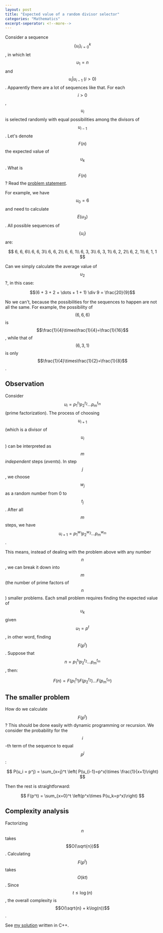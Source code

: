 ```yaml
---
layout: post
title: "Expected value of a random divisor selector"
categories: "Mathematics"
excerpt-seperator: <!--more-->
---
```


Consider a sequence $$\{u_i\}_{i=0}^k$$, in which let $$u_1 = n$$ and $$u_i \vert u_{i-1}\ (i > 0)$$. Apparently there are a lot of sequences like that. For each $$i > 0$$, $$u_i$$ is selected randomly with equal possibilities among the divisors of $$u_{i-1}$$. Let's denote $$F(n)$$ the expected value of $$u_k$$. What is $$F(n)$$? Read the [problem statement](https://codeforces.com/contest/1097/problem/D).

For example, we have $$u_0 = 6$$ and need to calculate $$E(u_3)$$. All possible sequences of $$\{u_i\}$$ are:

$$
6, 6, 6\\
6, 6, 3\\
6, 6, 2\\
6, 6, 1\\
6, 3, 3\\
6, 3, 1\\
6, 2, 2\\
6, 2, 1\\
6, 1, 1
$$

Can we simply calculate the average value of $$u_2$$?, in this case:

$$(6 + 3 + 2 + \dots + 1 + 1) \div 9 = \frac{20}{9}$$

No we can't, because the possibilities for the sequences to happen are not all the same. For example, the possibility of $$(6, 6, 6)$$ is $$\frac{1}{4}\times\frac{1}{4}=\frac{1}{16}$$, while that of $$(6, 3, 1)$$ is only $$\frac{1}{4}\times\frac{1}{2}=\frac{1}{8}$$.

<!--more-->

## Observation

Consider $$u_i = p_1^{t_1}p_2^{t_2}\dots p_m^{t_m}$$ (prime factorization). The process of choosing $$u_{i+1}$$ (which is a divisor of $$u_i$$) can be interpreted as $$m$$ _independent_ steps (_events_). In step $$j$$, we choose $$w_j$$ as a random number from 0 to $$t_j$$. After all $$m$$ steps, we have $$u_{i+1} = p_1^{w_1}p_2^{w_2}\dots p_m^{w_m}$$.

This means, instead of dealing with the problem above with any number $$n$$, we can break it down into $$m$$ (the number of prime factors of $$n$$) smaller problems. Each small problem requires finding the expected value of $$u_k$$ given $$u_1 = p^t$$, in other word, finding $$F(p^t)$$. Suppose that $$n = p_1^{t_1}p_2^{t_2}\dots p_m^{t_m}$$, then:

$$F(n) = F(p_1^{t_1})F(p_2^{t_2})\dots F(p_m^{t_m})$$

## The smaller problem

How do we calculate $$F(p^t)$$? This should be done easily with dynamic programming or recursion. We consider the probability for the $$i$$-th term of the sequence to equal $$p^j$$:

$$
P(u_i = p^j) = \sum_{x=j}^t \left( P(u_{i-1}=p^x)\times \frac{1}{x+1}\right)
$$

Then the rest is straightforward:

$$
F(p^t) = \sum_{x=0}^t \left(p^x\times P(u_k=p^x)\right)
$$

## Complexity analysis

Factorizing $$n$$ takes $$O(\sqrt{n})$$. Calculating $$F(p^t)$$ takes $$O(kt)$$. Since $$t \leq \log(n)$$, the overall complexity is $$O(\sqrt{n} + k\log(n))$$.

See [my solution](https://codeforces.com/contest/1097/submission/48079143) written in C++.


